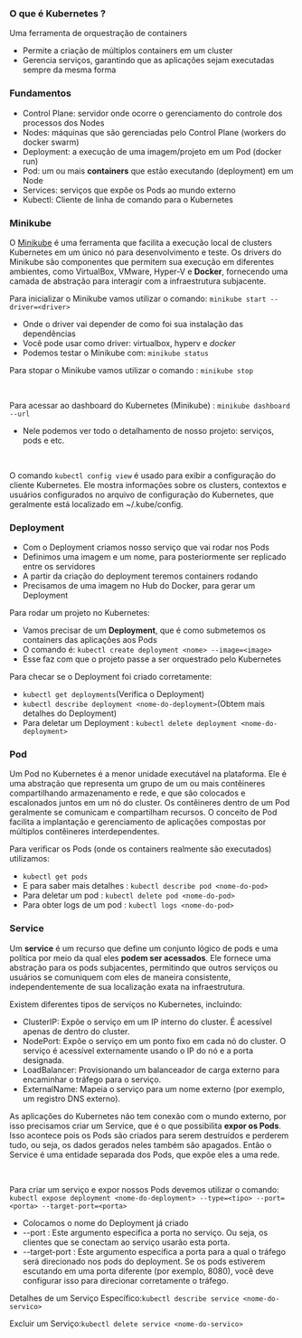 ### O que é Kubernetes ?
Uma ferramenta de orquestração de containers
- Permite a criação de múltiplos containers em um cluster
- Gerencia serviços, garantindo que as aplicações sejam executadas sempre da mesma forma

### Fundamentos
- Control Plane: servidor onde ocorre o gerenciamento do controle dos processos dos Nodes
- Nodes: máquinas que são gerenciadas pelo Control Plane (workers do docker swarm)
- Deployment: a execução de uma imagem/projeto em um Pod (docker run)
- Pod: um ou mais **containers** que estão executando (deployment) em um Node 
- Services: serviços que expõe os Pods ao mundo externo
- Kubectl: Cliente de linha de comando para o Kubernetes

### Minikube
O  [Minikube](https://docs.altinity.com/altinitykubernetesoperator/kubernetesinstallguide/minikubeonlinux/) é uma ferramenta que facilita a execução local de clusters Kubernetes em um único nó para desenvolvimento e teste. Os drivers do Minikube são componentes que permitem sua execução em diferentes ambientes, como VirtualBox, VMware, Hyper-V e **Docker**, fornecendo uma camada de abstração para interagir com a infraestrutura subjacente.


Para inicializar o Minikube vamos utilizar o comando: ```minikube start --driver=<driver>```
- Onde o driver vai depender de como foi sua instalação das dependências
- Você pode usar como driver: virtualbox, hyperv e *docker*
- Podemos testar o Minikube com: ```minikube status```

Para stopar o Minikube vamos utilizar o comando : ```minikube stop```

<br>

Para acessar ao dashboard do Kubernetes (Minikube) : ```minikube dashboard --url```
- Nele podemos ver todo o detalhamento de nosso projeto: serviços, pods e etc.

<br>

O comando ```kubectl config view``` é usado para exibir a configuração do cliente Kubernetes. Ele mostra informações sobre os clusters, contextos e usuários configurados no arquivo de configuração do Kubernetes, que geralmente está localizado em ~/.kube/config.


### Deployment

- Com o Deployment criamos nosso serviço que vai rodar nos Pods
- Definimos uma imagem e um nome, para posteriormente ser replicado entre os servidores
- A partir da criação do deployment teremos containers rodando
- Precisamos de uma imagem no Hub do Docker, para gerar um Deployment

Para rodar um projeto no Kubernetes: 
- Vamos precisar de um **Deployment**, que é como submetemos os containers das aplicações aos Pods
- O comando é: ```kubectl create deployment <nome> --image=<image>```
- Esse faz com que o projeto passe a ser orquestrado pelo Kubernetes

Para checar se o Deployment foi criado corretamente:
- ```kubectl get deployments```(Verifica o Deployment)
- ```kubectl describe deployment <nome-do-deployment>```(Obtem mais detalhes do Deployment)
- Para deletar um Deployment : ```kubectl delete deployment <nome-do-deployment>```

### Pod
Um Pod no Kubernetes é a menor unidade executável na plataforma. Ele é uma abstração que representa um grupo de um ou mais contêineres compartilhando armazenamento e rede, e que são colocados e escalonados juntos em um nó do cluster. Os contêineres dentro de um Pod geralmente se comunicam e compartilham recursos. O conceito de Pod facilita a implantação e gerenciamento de aplicações compostas por múltiplos contêineres interdependentes.

Para verificar os Pods (onde os containers realmente são executados) utilizamos: 
- ```kubectl get pods```
- E para saber mais detalhes : ```kubectl describe pod <nome-do-pod>```
- Para deletar um pod : ```kubectl delete pod <nome-do-pod>```
- Para obter logs de um pod : ```kubectl logs <nome-do-pod>```


### Service
Um **service** é um recurso que define um conjunto lógico de pods e uma política por meio da qual eles **podem ser acessados**. 
Ele fornece uma abstração para os pods subjacentes, permitindo que outros serviços ou usuários se comuniquem com eles de maneira consistente, independentemente de sua localização exata na infraestrutura.

Existem diferentes tipos de serviços no Kubernetes, incluindo:

- ClusterIP: Expõe o serviço em um IP interno do cluster. É acessível apenas de dentro do cluster.
- NodePort: Expõe o serviço em um ponto fixo em cada nó do cluster. O serviço é acessível externamente usando o IP do nó e a porta designada.
- LoadBalancer: Provisionando um balanceador de carga externo para encaminhar o tráfego para o serviço.
- ExternalName: Mapeia o serviço para um nome externo (por exemplo, um registro DNS externo).

As aplicações do Kubernetes não tem conexão com o mundo externo, por isso precisamos criar um Service, que é o que possibilita **expor os Pods**. Isso acontece pois os Pods são criados para serem destruídos e perderem tudo, ou seja, os dados gerados neles também são apagados. Então o Service é uma entidade separada dos Pods, que expõe eles a uma rede.

<br>

Para criar um serviço e expor nossos Pods devemos utilizar o comando: ```kubectl expose deployment <nome-do-deployment> --type=<tipo> --port=<porta> --target-port=<porta>```
- Colocamos o nome do Deployment já criado
- --port :  Este argumento especifica a porta no serviço. Ou seja, os clientes que se conectam ao serviço usarão esta porta.
- --target-port :  Este argumento especifica a porta para a qual o tráfego será direcionado nos pods do deployment. Se os pods estiverem escutando em uma porta diferente (por exemplo, 8080), você deve configurar isso para direcionar corretamente o tráfego.

Detalhes de um Serviço Específico:```kubectl describe service <nome-do-servico>```

Excluir um Serviço:``` kubectl delete service <nome-do-servico> ```



